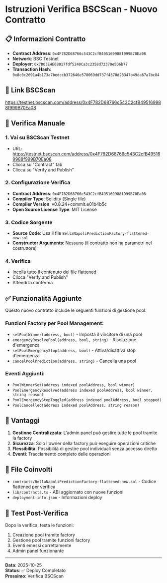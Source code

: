 # Istruzioni Verifica BSCScan - Nuovo Contratto

## 📋 Informazioni Contratto

- **Contract Address**: `0x4F782D68766c543C2cfB495169988f999B70Ea08`
- **Network**: BSC Testnet
- **Deployer**: `0x7D03E4E68017fdf5240Ca3c2358d72370e5D6b77`
- **Transaction Hash**: `0x8c0c2691a4b173a7bedccb372646e578069dd737f4570d28347b49da67a7bc84`

## 🔗 Link BSCScan

https://testnet.bscscan.com/address/0x4F782D68766c543C2cfB495169988f999B70Ea08

## 📝 Verifica Manuale

### 1. Vai su BSCScan Testnet
- URL: https://testnet.bscscan.com/address/0x4F782D68766c543C2cfB495169988f999B70Ea08
- Clicca su "Contract" tab
- Clicca su "Verify and Publish"

### 2. Configurazione Verifica
- **Contract Address**: `0x4F782D68766c543C2cfB495169988f999B70Ea08`
- **Compiler Type**: Solidity (Single file)
- **Compiler Version**: v0.8.24+commit.e01b4b5c
- **Open Source License Type**: MIT License

### 3. Codice Sorgente
- **Source Code**: Usa il file `BellaNapoliPredictionFactory-flattened-new.sol`
- **Constructor Arguments**: Nessuno (il contratto non ha parametri nel costruttore)

### 4. Verifica
- Incolla tutto il contenuto del file flattened
- Clicca "Verify and Publish"
- Attendi la conferma

## ✅ Funzionalità Aggiunte

Questo nuovo contratto include le seguenti funzioni di gestione pool:

### Funzioni Factory per Pool Management:
- `setPoolWinner(address, bool)` - Imposta il vincitore di una pool
- `emergencyResolvePool(address, bool, string)` - Risoluzione d'emergenza
- `setPoolEmergencyStop(address, bool)` - Attiva/disattiva stop d'emergenza
- `cancelPoolPrediction(address, string)` - Cancella una pool

### Eventi Aggiunti:
- `PoolWinnerSet(address indexed poolAddress, bool winner)`
- `PoolEmergencyResolved(address indexed poolAddress, bool winner, string reason)`
- `PoolEmergencyStopToggled(address indexed poolAddress, bool stopped)`
- `PoolCancelled(address indexed poolAddress, string reason)`

## 🎯 Vantaggi

1. **Gestione Centralizzata**: L'admin panel può gestire tutte le pool tramite la factory
2. **Sicurezza**: Solo l'owner della factory può eseguire operazioni critiche
3. **Flessibilità**: Possibilità di gestire pool individuali senza accesso diretto
4. **Eventi**: Tracciamento completo delle operazioni

## 📁 File Coinvolti

- `contracts/BellaNapoliPredictionFactory-flattened-new.sol` - Codice flattened per verifica
- `lib/contracts.ts` - ABI aggiornato con nuove funzioni
- `deployment-info.json` - Informazioni deploy

## 🔧 Test Post-Verifica

Dopo la verifica, testa le funzioni:
1. Creazione pool tramite factory
2. Gestione pool tramite funzioni factory
3. Eventi emessi correttamente
4. Admin panel funzionante

---

**Data**: 2025-10-25  
**Status**: ✅ Deploy Completato  
**Prossimo**: Verifica BSCScan
